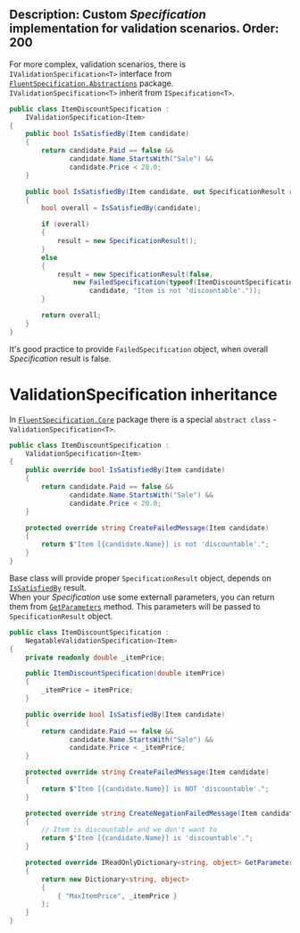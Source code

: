 Description: Custom <i>Specification</i> implementation for validation scenarios.
Order: 200
---

For more complex, validation scenarios, there is `IValidationSpecification<T>` interface from [`FluentSpecification.Abstractions`](/FluentSpecification/api/FluentSpecification.Abstractions/) package.  
`IValidationSpecification<T>` inherit from `ISpecification<T>`.

```csharp
public class ItemDiscountSpecification :
    IValidationSpecification<Item>
{
    public bool IsSatisfiedBy(Item candidate)
    {
        return candidate.Paid == false &&
               candidate.Name.StartsWith("Sale") &&
               candidate.Price < 20.0;
    }

    public bool IsSatisfiedBy(Item candidate, out SpecificationResult result)
    {
        bool overall = IsSatisfiedBy(candidate);

        if (overall)
        {
            result = new SpecificationResult();
        }
        else
        {
            result = new SpecificationResult(false, 
                new FailedSpecification(typeof(ItemDiscountSpecification), 
                    candidate, "Item is not 'discountable'."));
        }

        return overall;
    }
}
```

It's good practice to provide `FailedSpecification` object, when overall *Specification* result is false.

# ValidationSpecification inheritance

In [`FluentSpecification.Core`](/FluentSpecification/api/FluentSpecification.Core/) package there is a special `abstract class` - `ValidationSpecification<T>`.

```csharp
public class ItemDiscountSpecification :
    ValidationSpecification<Item>
{
    public override bool IsSatisfiedBy(Item candidate)
    {
        return candidate.Paid == false &&
               candidate.Name.StartsWith("Sale") &&
               candidate.Price < 20.0;
    }

    protected override string CreateFailedMessage(Item candidate)
    {
        return $"Item [{candidate.Name}] is not 'discountable'.";
    }
}
```

Base class will provide proper `SpecificationResult` object, depends on [`IsSatisfiedBy`](/FluentSpecification/api/FluentSpecification.Abstractions.Generic/ISpecification_1/D6A7440D) result.  
When your *Specification* use some externall parameters, you can return them from [`GetParameters`](/FluentSpecification/api/FluentSpecification.Core/ValidationSpecification_1/5F755E39) method. This parameters will be passed to `SpecificationResult` object.

```csharp
public class ItemDiscountSpecification :
    NegatableValidationSpecification<Item>
{
    private readonly double _itemPrice;

    public ItemDiscountSpecification(double itemPrice)
    {
        _itemPrice = itemPrice;
    }

    public override bool IsSatisfiedBy(Item candidate)
    {
        return candidate.Paid == false &&
               candidate.Name.StartsWith("Sale") &&
               candidate.Price < _itemPrice;
    }

    protected override string CreateFailedMessage(Item candidate)
    {
        return $"Item [{candidate.Name}] is NOT 'discountable'.";
    }

    protected override string CreateNegationFailedMessage(Item candidate)
    {
        // Item is discountable and we don't want to
        return $"Item [{candidate.Name}] is 'discountable'.";
    }

    protected override IReadOnlyDictionary<string, object> GetParameters()
    {
        return new Dictionary<string, object>
        {
            { "MaxItemPrice", _itemPrice }
        };
    }
}
```